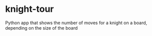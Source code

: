 # knight-tour
Python app that shows the number of moves for a knight on a board, depending on the size of the board
